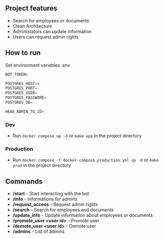 ## Project features
* Search for employees or documents
* Clean Architecture
* Administators can update information
* Users can request admin rights
## How to run
Set environment variables .env
```python
BOT_TOKEN=

POSTGRES_HOST=s 
POSTGRES_PORT=
POSTGRES_USER=
POSTGRES_PASSWORD=
POSTGRES_DB=

HEAD_ADMIN_TG_ID=
```
### Dev
* Run `docker compose up -d` or `make app` in the project directory
### Production
* Run `docker compose -f docker-compose.production.yml up -d` or `make prod` in the project directory

## Commands
* **/start** - Start interacting with the bot
* **/info** - Informations for admins
* **/request_access** - Request admin rights
* **/search** - Search for employees and documents
* **/update_info** - Update information about employees or documents
* **/promote_user \<user id\>** - Promote user
* **/demote_user \<user id\>** - Demote user
* **/admins** - List of admins

